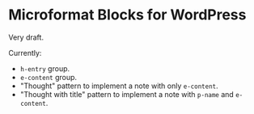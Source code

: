 # Microformat Blocks for WordPress

Very draft.

Currently:
* `h-entry` group.
* `e-content` group.
* "Thought" pattern to implement a note with only `e-content`.
* "Thought with title" pattern to implement a note with `p-name` and `e-content`.
